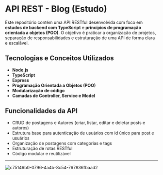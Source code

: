 # API REST - Blog (Estudo)

Este repositório contém uma API RESTful desenvolvida com foco em **estudos de backend com TypeScript** e **princípios de programação orientada a objetos (POO)**. O objetivo é praticar a organização de projetos, separação de responsabilidades e estruturação de uma API de forma clara e escalável.

## Tecnologias e Conceitos Utilizados

- **Node.js**
- **TypeScript**
- **Express**
- **Programação Orientada a Objetos (POO)**
- **Modularização de código**
- **Camadas de Controller, Service e Model**

##  Funcionalidades da API

- CRUD de postagens e Autores (criar, listar, editar e deletar posts e autores)
- Estrutura base para autenticação de usuários com id único para post e usuários
- Organização de postagens com categorias e tags
- Estruturação de rotas RESTful
- Código modular e reutilizável

---
![c75146b0-0796-4a4b-8c54-767836fbaad2](https://github.com/user-attachments/assets/c38cbc87-7ca9-4ef1-a3c6-754e4e1c57b2)

